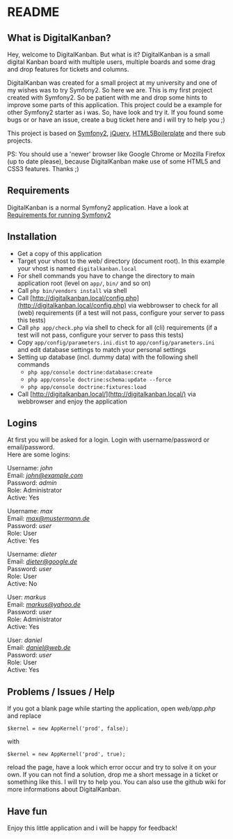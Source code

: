 README
======

What is DigitalKanban?
-----------------

Hey, welcome to DigitalKanban. But what is it?
DigitalKanban is a small digital Kanban board with multiple users, multiple boards and some drag and drop features for tickets and columns.

DigitalKanban was created for a small project at my university and one of my wishes was to try Symfony2. So here we are. This is my first project created with Symfony2. So be patient with me and drop some hints to improve some parts of this application. This project could be a example for other Symfony2 starter as i was. So, have look and try it. If you found some bugs or or have an issue, create a bug ticket here and i will try to help you ;)

This project is based on [Symfony2](http://symfony.com/), [jQuery](http://jquery.com/), [HTML5Boilerplate](html5boilerplate.com) and there sub projects.

PS: You should use a 'newer' browser like Google Chrome or Mozilla Firefox (up to date please), because DigitalKanban make use of some HTML5 and CSS3 features. Thanks ;)

Requirements
------------
DigitalKanban is a normal Symfony2 application.
Have a look at [Requirements for running Symfony2](http://symfony.com/doc/2.0/reference/requirements.html)

Installation
------------

* Get a copy of this application
* Target your vhost to the web/ directory (document root). In this example your vhost is named ``digitalkanban.local``
* For shell commands you have to change the directory to main application root (level on ``app/``, ``bin/`` and so on)
* Call ``php bin/vendors install`` via shell
* Call [http://digitalkanban.local/config.php](http://digitalkanban.local/config.php) via webbrowser to check for all (web) requirements (if a test will not pass, configure your server to pass this tests)
* Call ``php app/check.php`` via shell to check for all (cli) requirements (if a test will not pass, configure your server to pass this tests)
* Copy ``app/config/parameters.ini.dist`` to ``app/config/parameters.ini`` and edit database settings to match your personal settings
* Setting up database (incl. dummy data) with the following shell commands
	* ``php app/console doctrine:database:create``
	* ``php app/console doctrine:schema:update --force``
	* ``php app/console doctrine:fixtures:load``
* Call [http://digitalkanban.local/](http://digitalkanban.local/) via webbrowser and enjoy the application

Logins
------------
At first you will be asked for a login. Login with username/password or email/password.<br />
Here are some logins:

Username: *john*<br />
Email: *john@example.com*<br />
Password: *admin*<br />
Role: Administrator<br />
Active: Yes

Username: *max*<br />
Email: *max@mustermann.de*<br />
Password: *user*<br />
Role: User<br />
Active: Yes

Username: *dieter*<br />
Email: *dieter@google.de*<br />
Password: *user*<br />
Role: User<br />
Active: No

User: *markus*<br />
Email: *markus@yahoo.de*<br />
Password: *user*<br />
Role: Administrator<br />
Active: Yes

User: *daniel*<br />
Email: *daniel@web.de*<br />
Password: *user*<br />
Role: User<br />
Active: Yes

Problems / Issues / Help
------------
If you got a blank page while starting the application, open *web/app.php* and replace

    $kernel = new AppKernel('prod', false);

with

    $kernel = new AppKernel('prod', true);

reload the page, have a look which error occur and try to solve it on your own.
If you can not find a solution, drop me a short message in a ticket or something like this. I will try to help you.
You can also use the github wiki for more informations about DigitalKanban.

Have fun
------------
Enjoy this little application and i will be happy for feedback!
